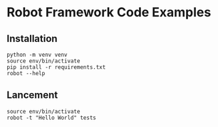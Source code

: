 # Robot Framework Code Examples

## Installation

```
python -m venv venv
source env/bin/activate
pip install -r requirements.txt
robot --help
```

## Lancement

```
source env/bin/activate
robot -t "Hello World" tests
```
